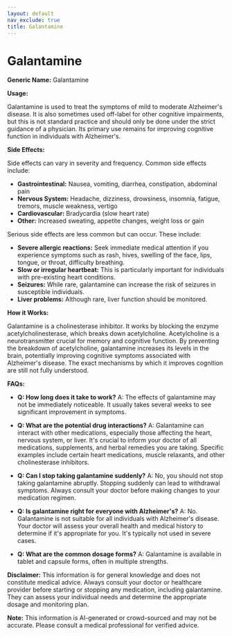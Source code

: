 ```yaml
---
layout: default
nav_exclude: true
title: Galantamine
---
```


# Galantamine

**Generic Name:** Galantamine

**Usage:**

Galantamine is used to treat the symptoms of mild to moderate Alzheimer's disease.  It is also sometimes used off-label for other cognitive impairments, but this is not standard practice and should only be done under the strict guidance of a physician.  Its primary use remains for improving cognitive function in individuals with Alzheimer's.


**Side Effects:**

Side effects can vary in severity and frequency.  Common side effects include:

* **Gastrointestinal:** Nausea, vomiting, diarrhea, constipation, abdominal pain
* **Nervous System:** Headache, dizziness, drowsiness, insomnia, fatigue, tremors, muscle weakness, vertigo
* **Cardiovascular:** Bradycardia (slow heart rate)
* **Other:**  Increased sweating, appetite changes, weight loss or gain


Serious side effects are less common but can occur.  These include:

* **Severe allergic reactions:**  Seek immediate medical attention if you experience symptoms such as rash, hives, swelling of the face, lips, tongue, or throat, difficulty breathing.
* **Slow or irregular heartbeat:**  This is particularly important for individuals with pre-existing heart conditions.
* **Seizures:** While rare, galantamine can increase the risk of seizures in susceptible individuals.
* **Liver problems:** Although rare, liver function should be monitored.


**How it Works:**

Galantamine is a cholinesterase inhibitor.  It works by blocking the enzyme acetylcholinesterase, which breaks down acetylcholine. Acetylcholine is a neurotransmitter crucial for memory and cognitive function.  By preventing the breakdown of acetylcholine, galantamine increases its levels in the brain, potentially improving cognitive symptoms associated with Alzheimer's disease.  The exact mechanisms by which it improves cognition are still not fully understood.


**FAQs:**

* **Q: How long does it take to work?** A:  The effects of galantamine may not be immediately noticeable.  It usually takes several weeks to see significant improvement in symptoms.

* **Q: What are the potential drug interactions?** A: Galantamine can interact with other medications, especially those affecting the heart, nervous system, or liver.  It's crucial to inform your doctor of all medications, supplements, and herbal remedies you are taking.  Specific examples include certain heart medications, muscle relaxants, and other cholinesterase inhibitors.

* **Q: Can I stop taking galantamine suddenly?** A: No, you should not stop taking galantamine abruptly.  Stopping suddenly can lead to withdrawal symptoms.  Always consult your doctor before making changes to your medication regimen.

* **Q: Is galantamine right for everyone with Alzheimer's?** A:  No. Galantamine is not suitable for all individuals with Alzheimer's disease. Your doctor will assess your overall health and medical history to determine if it's appropriate for you.  It's typically not used in severe cases.

* **Q: What are the common dosage forms?** A: Galantamine is available in tablet and capsule forms, often in multiple strengths.


**Disclaimer:** This information is for general knowledge and does not constitute medical advice.  Always consult your doctor or healthcare provider before starting or stopping any medication, including galantamine.  They can assess your individual needs and determine the appropriate dosage and monitoring plan.


**Note:** This information is AI-generated or crowd-sourced and may not be accurate. Please consult a medical professional for verified advice.